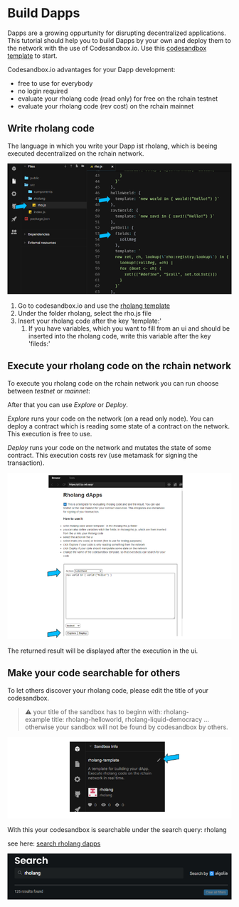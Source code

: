 # Build Dapps

Dapps are a growing oppurtunity for disrupting decentralized applications. This tutorial should help you to build Dapps by your own and deploy them to the network with the use of Codesandbox.io. Use this [codesandbox template](https://codesandbox.io/s/rholang-template-jd55p?file=/src/rholang/rho.js) to start.

Codesandbox.io advantages for your Dapp development:

- free to use for everybody
- no login required
- evaluate your rholang code (read only) for free on the rchain testnet
- evaluate your rholang code (rev cost) on the rchain mainnet

## Write rholang code

The language in which you write your Dapp ist rholang, which is beeing executed decentralized on the rchain network.

![rholang-code](./images/rho-file.png)

1. Go to codesandbox.io and use the [rholang template](https://codesandbox.io/s/rholang-template-jd55p?file=/src/rholang/rho.js)
1. Under the folder rholang, select the rho.js file
1. Insert your rholang code after the key 'template:'
   1. If you have variables, which you want to fill from an ui and should be inserted into the rholang code, write this variable after the key 'fileds:'

## Execute your rholang code on the rchain network

To execute you rholang code on the rchain network you can run choose between _testnet_ or _mainnet_:

After that you can use _Explore_ or _Deploy_.

_Explore_ runs your code on the network (on a read only node). You can deploy a contract which is reading some state of a contract on the network. This execution is free to use.

_Deploy_ runs your code on the network and mutates the state of some contract. This execution costs rev (use metamask for signing the transaction).

![view](./images/rho-view.png)

The returned result will be displayed after the execution in the ui.

## Make your code searchable for others

To let others discover your rholang code, please edit the title of your codesandbox.

> ⚠️ your title of the sandbox has to beginn with: rholang-  
> example title: rholang-helloworld, rholang-liquid-democracy ...  
> otherwise your sandbox will not be found by codesandbox by others.

![title](./images/rho-title.png)

With this your codesandbox is searchable under the search query: rholang

see here: [search rholang dapps](https://codesandbox.io/search?refinementList%5Btags%5D=&refinementList%5Bnpm_dependencies.dependency%5D=&page=1&configure%5BhitsPerPage%5D=12&query=rholang%20)

![search](./images/rho-search.png)
